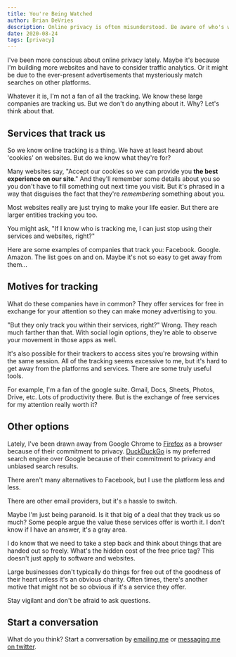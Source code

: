 ```yaml
---
title: You're Being Watched
author: Brian DeVries
description: Online privacy is often misunderstood. Be aware of who's watching you online.
date: 2020-08-24
tags: [privacy]
---
```


I've been more conscious about online privacy lately. Maybe it's because I'm building more websites and have to consider traffic analytics. Or it might be due to the ever-present advertisements that mysteriously match searches on other platforms.

Whatever it is, I'm not a fan of all the tracking. We know these large companies are tracking us. But we don't do anything about it. Why? Let's think about that.

## Services that track us

So we know online tracking is a thing. We have at least heard about 'cookies' on websites. But do we know what they're for?

Many websites say, "Accept our cookies so we can provide you **the best experience on our site**." And they'll remember some details about you so you don't have to fill something out next time you visit. But it's phrased in a way that disguises the fact that they're _remembering_ something about you.

Most websites really are just trying to make your life easier. But there are larger entities tracking you too.

You might ask, "If I know who is tracking me, I can just stop using their services and websites, right?"

Here are some examples of companies that track you: Facebook. Google. Amazon. The list goes on and on. Maybe it's not so easy to get away from them...

## Motives for tracking

What do these companies have in common? They offer services for free in exchange for your attention so they can make money advertising to you.

"But they only track you within their services, right?" Wrong. They reach much farther than that. With social login options, they're able to observe your movement in those apps as well.

It's also possible for their trackers to access sites you're browsing within the same session. All of the tracking seems excessive to me, but it's hard to get away from the platforms and services. There are some truly useful tools.

For example, I'm a fan of the google suite. Gmail, Docs, Sheets, Photos, Drive, etc. Lots of productivity there. But is the exchange of free services for my attention really worth it?

## Other options

Lately, I've been drawn away from Google Chrome to [Firefox][1] as a browser because of their commitment to privacy. [DuckDuckGo][2] is my preferred search engine over Google because of their commitment to privacy and unbiased search results.

There aren't many alternatives to Facebook, but I use the platform less and less.

There are other email providers, but it's a hassle to switch.

Maybe I'm just being paranoid. Is it that big of a deal that they track us so much? Some people argue the value these services offer is worth it. I don't know if I have an answer, it's a gray area.

I do know that we need to take a step back and think about things that are handed out so freely. What's the hidden cost of the free price tag? This doesn't just apply to software and websites.

Large businesses don't typically do things for free out of the goodness of their heart unless it's an obvious charity. Often times, there's another motive that might not be so obvious if it's a service they offer.

Stay vigilant and don't be afraid to ask questions.

## Start a conversation

What do you think? Start a conversation by [emailing me](mailto:brian@brianjdevries.com) or [messaging me on twitter](https://twitter.com/brianjdevries).

[1]: https://www.mozilla.org/en-US/firefox/new/ "Firefox browser"
[2]: https://duckduckgo.com/ "DuckDuckGo search engine"
